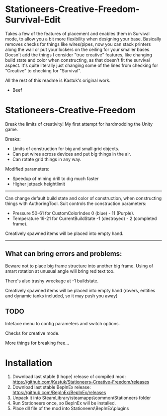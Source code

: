 
# Stationeers-Creative-Freedom-Survival-Edit
Takes a few of the features of placement and enables them in Survival mode, to allow you a bit more flexibility when designing your base. Basically removes checks for things like wires/pipes, now you can stack printers along the wall or put your lockers on the ceiling for your smaller bases. Doesn't add the things I consider "true creative" features, like changing build state and color when constructing, as that doesn't fit the survival aspect. It's quite literally just changing some of the lines from checking for "Creative" to checking for "Survival".

All the rest of this readme is Kastuk's original work.
- Beef


# Stationeers-Creative-Freedom
Break the limits of creativity!
My first attempt for hardmodding the Unity game.

Breaks:
* Limits of construction for big and small grid objects.
* Can put wires across devices and put big things in the air.
* Can rotate grid things in any way.

Modified parameters:
* Speedup of mining drill to dig much faster
* Higher jetpack heightlimit

---
Can change default build state and color of construction, when constructing things with AuthoringTool.
Suit controls the construction parameters:
* Pressure 50-61 for CustomColorIndex 0 (blue) - 11 (Purple).
* Temperature 19-21 for CurrentBuildState -1 (destroyed) - 2 (completed frame).

Creatively spawned items will be placed into empty hand.

---

What can bring errors and problems: 
---
Beware not to place big frame structure into another big frame. 
Using of smart rotation at unusual angle will bring red text too.

There's also trashy wreckage at -1 buildstate.

Creatively spawned items will be placed into empty hand (rovers, entities and dynamic tanks included, so it may push you away)

TODO
---
Inteface menu to config parameters and switch options.

Checks for creative mode.

More things for breaking free...

Installation
=============
1. Download last stable (I hope) release of compiled mod:
https://github.com/Kastuk/Stationeers-Creative-Freedom/releases
2. Download last stable BepInEx release:
https://github.com/BepInEx/BepInEx/releases
3. Unpack it into SteamLibrary\steamapps\common\Stationeers folder
4. Run Stationeers once, so BepInEx will be installed.
5. Place dll file of the mod into Stationeers\BepInEx\plugins
